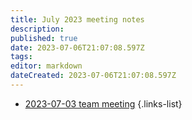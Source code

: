 ```yaml
---
title: July 2023 meeting notes
description: 
published: true
date: 2023-07-06T21:07:08.597Z
tags: 
editor: markdown
dateCreated: 2023-07-06T21:07:08.597Z
---
```


- [2023-07-03 team meeting](/en/meeting-notes/2023-07/2023-07-03-team-meeting)
{.links-list}